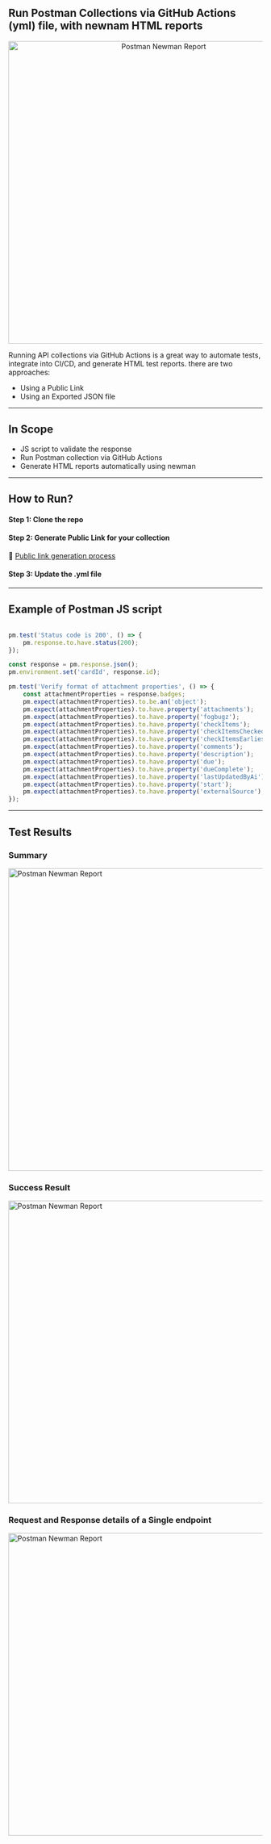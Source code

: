 ## Run Postman Collections via GitHub Actions (yml) file, with newnam HTML reports

<p align="center">
  <img src="https://github.com/imranreee/API-test-automation-newman/blob/main/docs/postman_gitaction.png" alt="Postman Newman Report" width="600"/>
</p>

Running API collections via GitHub Actions is a great way to automate tests, integrate into CI/CD, and generate HTML test reports. there are two approaches:
- Using a Public Link
- Using an Exported JSON file
---
## In Scope
- JS script to validate the response
- Run Postman collection via GitHub Actions
- Generate HTML reports automatically using newman 


---
## How to Run?

#### Step 1: Clone the repo 

#### Step 2: Generate Public Link for your collection
🔗 [Public link generation process](https://www.linkedin.com/pulse/running-postman-collections-from-cli-using-newman-html-al-imran-tdolc)

#### Step 3: Update the .yml file

---
## Example of Postman JS script

```javascript

pm.test('Status code is 200', () => {
    pm.response.to.have.status(200);
});

const response = pm.response.json();
pm.environment.set('cardId', response.id);

pm.test('Verify format of attachment properties', () => {
    const attachmentProperties = response.badges;
    pm.expect(attachmentProperties).to.be.an('object');
    pm.expect(attachmentProperties).to.have.property('attachments');
    pm.expect(attachmentProperties).to.have.property('fogbugz');
    pm.expect(attachmentProperties).to.have.property('checkItems');
    pm.expect(attachmentProperties).to.have.property('checkItemsChecked');
    pm.expect(attachmentProperties).to.have.property('checkItemsEarliestDue');
    pm.expect(attachmentProperties).to.have.property('comments');
    pm.expect(attachmentProperties).to.have.property('description');
    pm.expect(attachmentProperties).to.have.property('due');
    pm.expect(attachmentProperties).to.have.property('dueComplete');
    pm.expect(attachmentProperties).to.have.property('lastUpdatedByAi');
    pm.expect(attachmentProperties).to.have.property('start');
    pm.expect(attachmentProperties).to.have.property('externalSource');
});

```
---
## Test Results

### Summary
<p align="left">
  <img src="https://github.com/imranreee/API-test-automation-newman/blob/main/docs/newman_report_summary.png" alt="Postman Newman Report" width="600"/>
</p>

### Success Result
<p align="left">
  <img src="https://github.com/imranreee/API-test-automation-newman/blob/main/docs/newman_report_success.png" alt="Postman Newman Report" width="600"/>
</p>

### Request and Response details of a Single endpoint

<p align="left">
  <img src="https://github.com/imranreee/API-test-automation-newman/blob/main/docs/newman_details_report.png" alt="Postman Newman Report" width="600"/>
</p>
